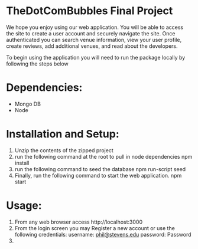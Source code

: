 # TheDotComBubbles Final Project

We hope you enjoy using our web application. You will be able to access the site to create a user account and securely navigate the site. Once authenticated you can search venue information, view your user profile, create reviews, add additional venues, and read about the developers. 

To begin using the application you will need to run the package locally by following the steps below
 
Dependencies:
================================
- Mongo DB
- Node

Installation and Setup:
================================
1. Unzip the contents of the zipped project 
2. run the following command at the root to pull in node dependencies
		npm install 
3. run the following command to seed the database 
		npm run-script seed 
4. Finally, run the following command to start the web application.
		npm start


Usage:
================================
1. From any web browser access http://localhost:3000
2. From the login screen you may Register a new account or use the following credentials:
username: phil@stevens.edu
password: Password
3. 